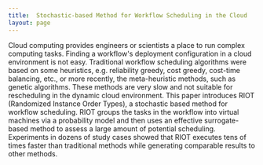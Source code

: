 ```yaml
---
title:  Stochastic-based Method for Workflow Scheduling in the Cloud
layout: page
---
```


Cloud computing provides engineers or scientists a place to run complex computing tasks. Finding a workflow's deployment configuration in a cloud environment is not easy. Traditional workflow scheduling algorithms were based on some heuristics, e.g. reliability greedy, cost greedy, cost-time balancing, etc., or more recently, the meta-heuristic methods, such as genetic algorithms. These methods are very slow and not suitable for rescheduling in the dynamic cloud environment. This paper introduces RIOT (Randomized Instance Order Types), a stochastic based method for workflow scheduling. RIOT groups the tasks in the workflow into virtual machines via a probability model and then uses an effective surrogate-based method to assess a large amount of potential scheduling. Experiments in dozens of study cases showed that RIOT executes tens of times faster than traditional methods while generating comparable results to other methods.

